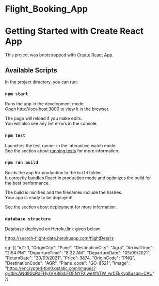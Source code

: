 # Flight_Booking_App

# Getting Started with Create React App

This project was bootstrapped with [Create React App](https://github.com/facebook/create-react-app).

## Available Scripts

In the project directory, you can run:

### `npm start`

Runs the app in the development mode.\
Open [http://localhost:3000](http://localhost:3000) to view it in the browser.

The page will reload if you make edits.\
You will also see any lint errors in the console.

### `npm test`

Launches the test runner in the interactive watch mode.\
See the section about [running tests](https://facebook.github.io/create-react-app/docs/running-tests) for more information.

### `npm run build`

Builds the app for production to the `build` folder.\
It correctly bundles React in production mode and optimizes the build for the best performance.

The build is minified and the filenames include the hashes.\
Your app is ready to be deployed!

See the section about [deployment](https://facebook.github.io/create-react-app/docs/deployment) for more information.

### `database structure`

Database deployed on Heroku,link given below:

https://search-flight-data.herokuapp.com/flightDetails

eg:
[{
"id": 1,
"OriginCity": "Pune",
"DestinationCity": "Agra",
"ArrivalTime": "2:54 PM",
"DepartureTime": "8:32 AM",
"DepartureDate": "05/09/2021",
"ReturnDate": "20/09/2021",
"Price": 3874,
"OriginCode": "PNQ",
"DestinationCode": "AGR",
"Plane_code": "GO-8521",
"Image": "https://encrypted-tbn0.gstatic.com/images?q=tbn:ANd9GcRdFHysVV88xLFOFNYFzIweXfhTW_wr0EkKvg&usqp=CAU"
}]
